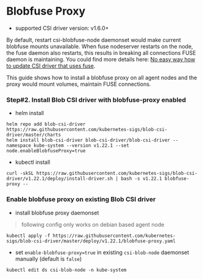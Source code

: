 # Blobfuse Proxy
 - supported CSI driver version: v1.6.0+

By default, restart csi-blobfuse-node daemonset would make current blobfuse mounts unavailable. When fuse nodeserver restarts on the node, the fuse daemon also restarts, this results in breaking all connections FUSE daemon is maintaining. You could find more details here: [No easy way how to update CSI driver that uses fuse](https://github.com/kubernetes/kubernetes/issues/70013).

This guide shows how to install a blobfuse proxy on all agent nodes and the proxy would mount volumes, maintain FUSE connections.

### Step#2. Install Blob CSI driver with blobfuse-proxy enabled
 - helm install
```console
helm repo add blob-csi-driver https://raw.githubusercontent.com/kubernetes-sigs/blob-csi-driver/master/charts
helm install blob-csi-driver blob-csi-driver/blob-csi-driver --namespace kube-system --version v1.22.1 --set node.enableBlobfuseProxy=true
```

 - kubectl install
```console
curl -skSL https://raw.githubusercontent.com/kubernetes-sigs/blob-csi-driver/v1.22.1/deploy/install-driver.sh | bash -s v1.22.1 blobfuse-proxy --
```

### Enable blobfuse proxy on existing Blob CSI driver
 - install blobfuse proxy daemonset
> following config only works on debian based agent node
```console
kubectl apply -f https://raw.githubusercontent.com/kubernetes-sigs/blob-csi-driver/master/deploy/v1.22.1/blobfuse-proxy.yaml
```
 - set `enable-blobfuse-proxy=true` in existing `csi-blob-node` daemonset manually (default is `false`)
```console
kubectl edit ds csi-blob-node -n kube-system
```
